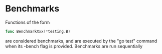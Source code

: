 # Benchmarks 
Functions of the form

```go
func BenchmarkXxx(*testing.B)
```
are considered benchmarks, and are executed by the "go test" command when its -bench flag is provided. Benchmarks are run sequentially
